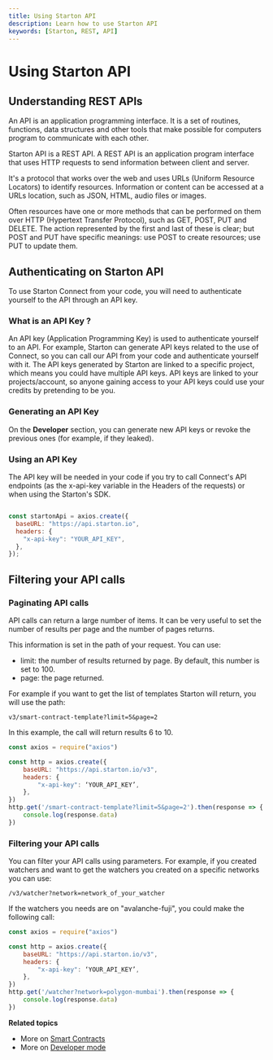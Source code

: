```yaml
---
title: Using Starton API
description: Learn how to use Starton API
keywords: [Starton, REST, API]
---
```


# Using Starton API

## Understanding REST APIs

An API is an application programming interface. It is a set of routines, functions, data structures and other tools that make possible for computers program to communicate with each other.

Starton API is a REST API. A REST API is an application program interface that uses HTTP requests to send information between client and server.

It's a protocol that works over the web and uses URLs (Uniform Resource Locators) to identify resources. Information or content can be accessed at a URLs location, such as JSON, HTML, audio files or images.

Often resources have one or more methods that can be performed on them over HTTP (Hypertext Transfer Protocol), such as GET, POST, PUT and DELETE. The action represented by the first and last of these is clear; but POST and PUT have specific meanings: use POST to create resources; use PUT to update them.

## Authenticating on Starton API

To use Starton Connect from your code, you will need to authenticate yourself to the API through an API key.

### What is an API Key ?

An API key (Application Programming Key) is used to authenticate yourself to an API.
For example, Starton can generate API keys related to the use of Connect, so you can call our API from your code and authenticate yourself with it.
The API keys generated by Starton are linked to a specific project, which means you could have multiple API keys.
API keys are linked to your projects/account, so anyone gaining access to your API keys could use your credits by pretending to be you.

### Generating an API Key

On the **Developer** section, you can generate new API keys or revoke the previous ones (for example, if they leaked).

### Using an API Key
The API key will be needed in your code if you try to call Connect's API endpoints (as the x-api-key variable in the Headers of the requests) or when using the Starton's SDK.

```jsx showLineNumbers

const startonApi = axios.create({
  baseURL: "https://api.starton.io",
  headers: {
    "x-api-key": "YOUR_API_KEY",
  },
});

```
## Filtering your API calls 

### Paginating API calls 

API calls can return a large number of items. It can be very useful to set the number of results per page and the number of pages returns. 

This information is set in the path of your request. You can use:

- limit: the number of results returned by page. By default, this number is set to 100. 
- page: the page returned.

For example if you want to get the list of templates Starton will return, you will use the path: 

`v3/smart-contract-template?limit=5&page=2`

In this example, the call will return results 6 to 10. 

```jsx
const axios = require("axios")

const http = axios.create({
    baseURL: "https://api.starton.io/v3",
    headers: {
        "x-api-key": ‘YOUR_API_KEY’,
    },
})
http.get('/smart-contract-template?limit=5&page=2').then(response => {
    console.log(response.data)
})
```

### Filtering your API calls 

You can filter your API calls using parameters. For example, if you created watchers and want to get the watchers you created on a specific networks you can use:

`/v3/watcher?network=network_of_your_watcher`

If the watchers you needs are on "avalanche-fuji", you could make the following call: 

```jsx
const axios = require("axios")

const http = axios.create({
    baseURL: "https://api.starton.io/v3",
    headers: {
        "x-api-key": ‘YOUR_API_KEY’,
    },
})
http.get('/watcher?network=polygon-mumbai').then(response => {
    console.log(response.data)
})
```

**Related topics**


- More on [Smart Contracts](/Smart-contract/understanding-smart-contracts.md)
- More on [Developer mode](/Developer/Discovering-coding-interface.md)
